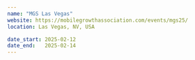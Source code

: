 ```yaml
---
name: "MGS Las Vegas"
website: https://mobilegrowthassociation.com/events/mgs25/
location: Las Vegas, NV, USA

date_start: 2025-02-12
date_end:   2025-02-14
---
```

